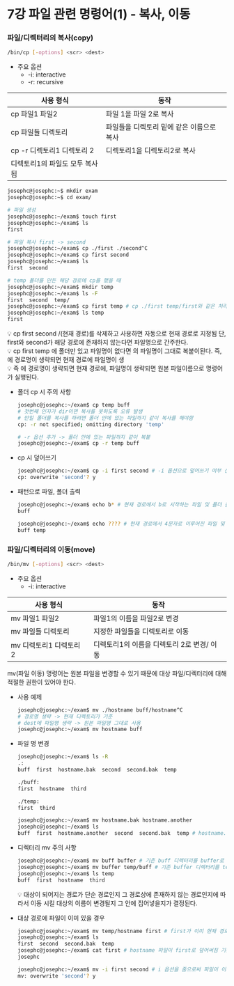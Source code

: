 # 7강 파일 관련 명령어(1) - 복사, 이동

### 파일/디렉터리의 복사(copy)

```bash
/bin/cp [-options] <scr> <dest>
```

- 주요 옵션
    - -i: interactive
    - -r: recursive

| 사용 형식 | 동작 |
| --- | --- |
| cp 파일1 파일2 | 파일 1을 파일 2로 복사 |
| cp 파일들 디렉토리 | 파일들을 디렉토리 밑에 같은 이름으로 복사 |
| cp -r 디렉토리1 디렉토리 2 | 디렉토리1을 디렉토리2로 복사
디렉토리1의 파일도 모두 복사됨 |

```bash
josephc@josephc:~$ mkdir exam
josephc@josephc:~$ cd exam/

# 파일 생성
josephc@josephc:~/exam$ touch first
josephc@josephc:~/exam$ ls
first

# 파일 복사 first -> second
josephc@josephc:~/exam$ cp ./first ./second^C
josephc@josephc:~/exam$ cp first second 
josephc@josephc:~/exam$ ls
first  second

# temp 폴더를 만든 해당 경로에 cp를 했을 때
josephc@josephc:~/exam$ mkdir temp
josephc@josephc:~/exam$ ls -F
first  second  temp/
josephc@josephc:~/exam$ cp first temp # cp ./first temp/first와 같은 처리
josephc@josephc:~/exam$ ls temp
first
```

<aside>
💡 cp first second 
/(현재 경로)를 삭제하고 사용하면 자동으로 현재 경로로 지정됨
단, first와 second가 해당 경로에 존재하지 않는다면 파일명으로 간주한다.

</aside>

<aside>
💡 cp first temp
<dest>에 폴더만 있고 파일명이 없다면 <scr>의 파일명이 그대로 복붙이된다.
즉, <dest>에 경로명이 생략되면 현재 경로에 파일명이 생

</aside>

<aside>
💡 즉 <dest>에 경로명이 생략되면 현재 경로에, 파일명이 생략되면 원본 파일이름으로 명령어가 실행된다.

</aside>

- 폴더 cp 시 주의 사항
    
    ```bash
    josephc@josephc:~/exam$ cp temp buff
    # 첫번째 인자가 dir이면 복사를 못하도록 오류 발생
    # 만일 폴더를 복사를 하려면 폴더 안에 있는 파일까지 같이 복사를 해야함
    cp: -r not specified; omitting directory 'temp' 
    
    # -r 옵션 추가 -> 폴더 안에 있는 파일까지 같이 복붙
    josephc@josephc:~/exam$ cp -r temp buff
    ```
    
- cp 시 덮어쓰기
    
    ```bash
    josephc@josephc:~/exam$ cp -i first second # -i 옵션으로 덮어쓰기 여부 선택 가능
    cp: overwrite 'second'? y
    ```
    
- 패턴으로 파일, 폴더 출력
    
    ```bash
    josephc@josephc:~/exam$ echo b* # 현재 경로에서 b로 시작하는 파일 및 폴더 출력
    buff 
    
    josephc@josephc:~/exam$ echo ???? # 현재 경로에서 4문자로 이루어진 파일 및 폴더 출력
    buff temp
    ```
    

### 파일/디렉터리의 이동(move)

```bash
/bin/mv [-options] <scr> <dest>
```

- 주요 옵션
    - -i: interactive

| 사용 형식 | 동작 |
| --- | --- |
| mv 파일1 파일2 | 파일1의 이름을 파일2로 변경 |
| mv 파일들 디렉토리 | 지정한 파일들을 디렉토리로 이동 |
| mv 디렉토리1 디렉토리 2 | 디렉토리1의 이름을 디렉토리 2로 변경/ 이동 |

mv(파일 이동) 명령어는 원본 파일을 변경할 수 있기 때문에 대상 파일/디렉터리에 대해 적절한 권한이 있어야 한다.

- 사용 예제
    
    ```bash
    josephc@josephc:~/exam$ mv ./hostname buff/hostname^C
    # 경로명 생략 -> 현재 디렉토리가 기준
    # dest에 파일명 생략 -> 원본 파일명 그대로 사용
    josephc@josephc:~/exam$ mv hostname buff 
    ```
    
- 파일 명 변경
    
    ```bash
    josephc@josephc:~/exam$ ls -R
    .:
    buff  first  hostname.bak  second  second.bak  temp
    
    ./buff:
    first  hostname  third
    
    ./temp:
    first  third
    
    josephc@josephc:~/exam$ mv hostname.bak hostname.another
    josephc@josephc:~/exam$ ls
    buff  first  hostname.another  second  second.bak  temp # hostname.another로 변경
    ```
    
- 디렉터리 mv 주의 사항
    
    ```bash
    josephc@josephc:~/exam$ mv buff buffer # 기존 buff 디렉터리를 buffer로 변경
    josephc@josephc:~/exam$ mv buffer temp/buff # 기존 buffer 디렉터리를 temp/buff로 이동 및 디렉터리 명 변경
    josephc@josephc:~/exam$ ls temp
    buff  first  hostname  third
    ```
    
    <aside>
    💡 대상이 되어지는 경로가 단순 경로인지 그 경로상에 존재하지 않는 경로인지에 따라서 이동 시킬 대상의 이름이 변경될지 그 안에 집어넣을지가 결정된다.
    
    </aside>
    
- 대상 경로에 파일이 이미 있을 경우
    
    ```bash
    josephc@josephc:~/exam$ mv temp/hostname first # first가 이미 현재 경로에 존재 했을 때josephc@josephc:~/exam$ mv temp/hostname first
    josephc@josephc:~/exam$ ls
    first  second  second.bak  temp 
    josephc@josephc:~/exam$ cat first # hostname 파일이 first로 덮어써짐 기존에 있는 파일이 삭제
    josephc
    
    josephc@josephc:~/exam$ mv -i first second # i 옵션을 줌으로써 파일이 이미 있을 때덮어쓸 것인지 여부를 체크할 수 있다.
    mv: overwrite 'second'? y
    ```